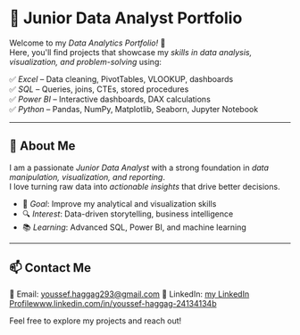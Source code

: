 # 🚀 Junior Data Analyst Portfolio  

Welcome to my *Data Analytics Portfolio!* 👋  
Here, you'll find projects that showcase my *skills in data analysis, visualization, and problem-solving* using:  

✅ *Excel* – Data cleaning, PivotTables, VLOOKUP, dashboards  
✅ *SQL* – Queries, joins, CTEs, stored procedures  
✅ *Power BI* – Interactive dashboards, DAX calculations  
✅ *Python* – Pandas, NumPy, Matplotlib, Seaborn, Jupyter Notebook  

---

## 📌 About Me  

I am a passionate *Junior Data Analyst* with a strong foundation in *data manipulation, visualization, and reporting*.  
I love turning raw data into *actionable insights* that drive better decisions.  

- 🎯 *Goal*: Improve my analytical and visualization skills  
- 🔍 *Interest*: Data-driven storytelling, business intelligence  
- 📚 *Learning*: Advanced SQL, Power BI, and machine learning  

---

## 📫 Contact Me  

📧 Email: youssef.haggag293@gmail.com
🔗 LinkedIn: [my LinkedIn Profilewww.linkedin.com/in/youssef-haggag-24134134b](#)  

Feel free to explore my projects and reach out!
